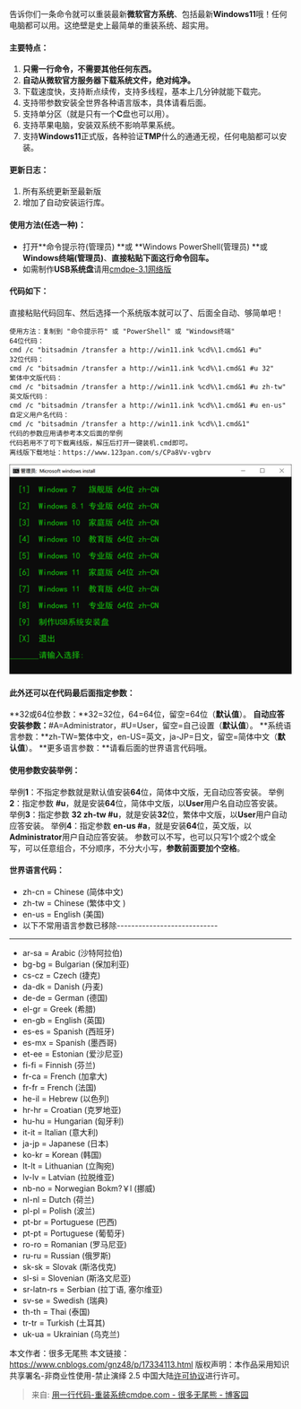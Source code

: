 告诉你们一条命令就可以重装最新**微软官方系统**、包括最新**Windows11**哦！任何电脑都可以用。这绝壁是史上最简单的重装系统、超实用。
#### 主要特点：

1. **只需一行命令，不需要其他任何东西。**
2. **自动从微软官方服务器下载系统文件，绝对纯净。**
3. 下载速度快，支持断点续传，支持多线程，基本上几分钟就能下载完。
4. 支持带参数安装全世界各种语言版本，具体请看后面。
5. 支持单分区（就是只有一个**C**盘也可以用）。
6. 支持苹果电脑，安装双系统不影响苹果系统。
7. 支持**Windows11**正式版，各种验证**TMP**什么的通通无视，任何电脑都可以安装。
#### 更新日志：

1. 所有系统更新至最新版
2. 增加了自动安装运行库。
#### 使用方法(任选一种)：

- 打开**命令提示符(管理员) **或 **Windows PowerShell(管理员) **或 **Windows终端(管理员)**、**直接粘贴下面这行命令回车。**
- 如需制作**USB系统盘**请用[cmdpe-3.1网络版](https://www.cmdpe.com/post/70.html)
#### 代码如下：
直接粘贴代码回车、然后选择一个系统版本就可以了、后面全自动、够简单吧！
```
使用方法：复制到 "命令提示符" 或 "PowerShell" 或 "Windows终端"
64位代码：
cmd /c "bitsadmin /transfer a http://win11.ink %cd%\1.cmd&1 #u"
32位代码：
cmd /c "bitsadmin /transfer a http://win11.ink %cd%\1.cmd&1 #u 32"
繁体中文版代码：
cmd /c "bitsadmin /transfer a http://win11.ink %cd%\1.cmd&1 #u zh-tw"
英文版代码：
cmd /c "bitsadmin /transfer a http://win11.ink %cd%\1.cmd&1 #u en-us"
自定义用户名代码：
cmd /c "bitsadmin /transfer a http://win11.ink %cd%\1.cmd&1"
代码的参数应用请参考本文后面的举例
代码若用不了可下载离线版，解压后打开一键装机.cmd即可。
离线版下载地址：https://www.123pan.com/s/CPa8Vv-vgbrv

```
![image.jpg](../images/3b508231c7453c024a92be6f8fbe2f3f.jpeg)
#### 此外还可以在代码最后面指定参数：
**32或64位参数：**32=32位，64=64位，留空=64位（**默认值**）。
**自动应答安装参数：**#A=Administrator，#U=User，留空=自己设置（**默认值**）。
**系统语言参数：**zh-TW=繁体中文，en-US=英文，ja-JP=日文，留空=简体中文（**默认值**）。
**更多语言参数：**请看后面的世界语言代码哦。
#### 使用参数安装举例：
举例**1**：不指定参数就是默认值安装**64**位，简体中文版，无自动应答安装。
举例**2**：指定参数 **#u**，就是安装**64**位，简体中文版，以**User**用户名自动应答安装。
举例**3**：指定参数 **32 zh-tw #u**，就是安装**32**位，繁体中文版，以**User**用户自动应答安装。
举例**4**：指定参数 **en-us #a**，就是安装**64**位，英文版，以**Administrator**用户自动应答安装。
参数可以不写，也可以只写1个或2个或全写，可以任意组合，不分顺序，不分大小写，**参数前面要加个空格**。
#### 世界语言代码：

- zh-cn = Chinese (简体中文)
- zh-tw = Chinese (繁体中文 )
- en-us = English (美国)
- 以下不常用语言参数已移除----------------------------
- ----------------------------------------------------------
- ar-sa = Arabic (沙特阿拉伯)
- bg-bg = Bulgarian (保加利亚)
- cs-cz = Czech (捷克)
- da-dk = Danish (丹麦)
- de-de = German (德国)
- el-gr = Greek (希腊)
- en-gb = English (英国)
- es-es = Spanish (西班牙)
- es-mx = Spanish (墨西哥)
- et-ee = Estonian (爱沙尼亚)
- fi-fi = Finnish (芬兰)
- fr-ca = French (加拿大)
- fr-fr = French (法国)
- he-il = Hebrew (以色列)
- hr-hr = Croatian (克罗地亚)
- hu-hu = Hungarian (匈牙利)
- it-it = Italian (意大利)
- ja-jp = Japanese (日本)
- ko-kr = Korean (韩国)
- lt-lt = Lithuanian (立陶宛)
- lv-lv = Latvian (拉脱维亚)
- nb-no = Norwegian Bokm?￥l (挪威)
- nl-nl = Dutch (荷兰)
- pl-pl = Polish (波兰)
- pt-br = Portuguese (巴西)
- pt-pt = Portuguese (葡萄牙)
- ro-ro = Romanian (罗马尼亚)
- ru-ru = Russian (俄罗斯)
- sk-sk = Slovak (斯洛伐克)
- sl-si = Slovenian (斯洛文尼亚)
- sr-latn-rs = Serbian (拉丁语, 塞尔维亚)
- sv-se = Swedish (瑞典)
- th-th = Thai (泰国)
- tr-tr = Turkish (土耳其)
- uk-ua = Ukrainian (乌克兰)

本文作者：很多无尾熊
本文链接：https://www.cnblogs.com/gnz48/p/17334113.html
版权声明：本作品采用知识共享署名-非商业性使用-禁止演绎 2.5 中国大陆[许可协议](https://www.cnblogs.com/gnz48/p/17334113.html)进行许可。

> 来自: [用一行代码-重装系统cmdpe.com - 很多无尾熊 - 博客园](https://www.cnblogs.com/gnz48/p/17334113.html)


